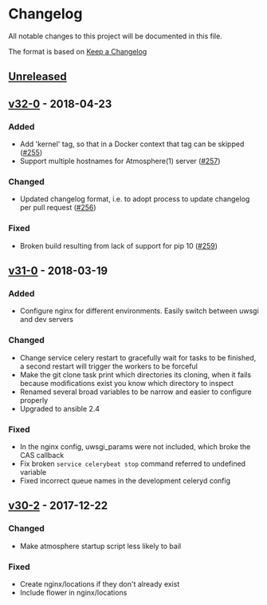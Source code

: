 # Changelog
All notable changes to this project will be documented in this file.

The format is based on [Keep a Changelog](http://keepachangelog.com/en/1.0.0/)

<!--
## [<exact release including patch>](<github compare url>) - <release date in YYYY-MM-DD>
### Added
  - <summary of new features>

### Changed
  - <for changes in existing functionality>

### Deprecated
  - <for soon-to-be removed features>

### Removed
  - <for now removed features>

### Fixed
  - <for any bug fixes>

### Security
  - <in case of vulnerabilities>
-->

## [Unreleased](https://github.com/cyverse/clank/compare/v32-0...HEAD)
## [v32-0](https://github.com/cyverse/clank/compare/v31-0...v32-0) - 2018-04-23
### Added
  - Add 'kernel' tag, so that in a Docker context that tag can be skipped ([#255](https://github.com/cyverse/clank/pull/255))
  - Support multiple hostnames for Atmosphere(1) server ([#257](https://github.com/cyverse/clank/pull/257))

### Changed
  - Updated changelog format, i.e. to adopt process to update changelog per pull request ([#256](https://github.com/cyverse/clank/pull/256))

### Fixed
  - Broken build resulting from lack of support for pip 10 ([#259](https://github.com/cyverse/clank/pull/259))

## [v31-0](https://github.com/cyverse/clank/compare/v30-2...v31-0) - 2018-03-19
### Added
  - Configure nginx for different environments. Easily switch between uwsgi
    and dev servers

### Changed
  - Change service celery restart to gracefully wait for tasks to be finished,
    a second restart will trigger the workers to be forceful
  - Make the git clone task print which directories its cloning, when it fails
    because modifications exist you know which directory to inspect
  - Renamed several broad variables to be narrow and easier to configure
    properly
  - Upgraded to ansible 2.4

### Fixed
  - In the nginx config, uwsgi_params were not included, which broke the CAS
    callback
  - Fix broken `service celerybeat stop` command referred to undefined
    variable
  - Fixed incorrect queue names in the development celeryd config

## [v30-2](https://github.com/cyverse/clank/compare/v29-1...v30-2) - 2017-12-22
### Changed
  - Make atmosphere startup script less likely to bail

### Fixed
  - Create nginx/locations if they don't already exist
  - Include flower in nginx/locations
